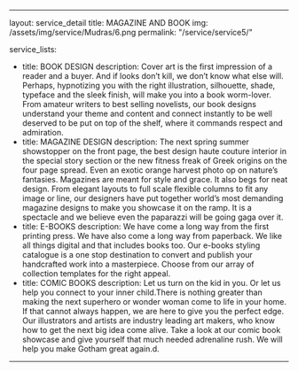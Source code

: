 ---

layout: service_detail
title: MAGAZINE AND BOOK
img: /assets/img/service/Mudras/6.png
permalink: "/service/service5/"

service_lists: 
 - title: BOOK DESIGN
   description: Cover art is the first impression of a reader and a buyer. And if looks don’t kill, we don’t know what else will. Perhaps, hypnotizing you with the right illustration, silhouette, shade, typeface and the sleek finish, will make you into a book worm-lover. From amateur writers to best selling novelists, our book designs understand your theme and content and connect instantly to be well deserved to be put on top of the shelf, where it commands respect and admiration.
 - title: MAGAZINE DESIGN
   description: The next spring summer showstopper on the front page, the best design haute couture interior in the special story section or the new fitness freak of Greek origins on the four page spread. Even an exotic orange harvest photo op on nature’s fantasies. Magazines are meant for style and grace. It also begs for neat design. From elegant layouts to full scale flexible columns to fit any image or line, our designers have put together world’s most demanding magazine designs to make you showcase it on the ramp. It is a spectacle and we believe even the paparazzi will be going gaga over it.
 - title: E-BOOKS
   description: We have come a long way from the first printing press. We have also come a long way from paperback. We like all things digital and that includes books too. Our e-books styling catalogue is a one stop destination to convert and publish your handcrafted work into a masterpiece. Choose from our array of collection templates for the right appeal.
 - title: COMIC BOOKS
   description: Let us turn on the kid in you. Or let us help you connect to your inner child.There is nothing greater than making the next superhero or wonder woman come to life in your home. If that cannot always happen, we are here to give you the perfect edge. Our illustrators and artists are industry leading art makers, who know how to get the next big idea come alive. Take a look at our comic book showcase and give yourself that much needed adrenaline rush. We will help you make Gotham great again.d.

---